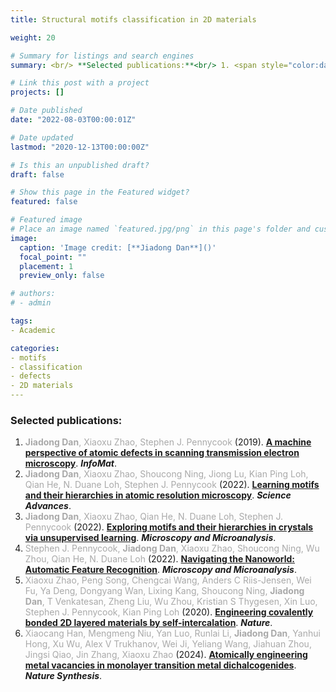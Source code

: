 ```yaml
---
title: Structural motifs classification in 2D materials

weight: 20

# Summary for listings and search engines
summary: <br/> **Selected publications:**<br/> 1. <span style="color:darkgray">**Jiadong Dan**, Xiaoxu Zhao, Stephen J. Pennycook</span> (2019). [**A machine perspective of atomic defects in scanning transmission electron microscopy**](../../publication/dan-2019-review/). ***InfoMat***. <br/> 2. <span style="color:darkgray">**Jiadong Dan**, Xiaoxu Zhao, Shoucong Ning, Jiong Lu, Kian Ping Loh, Qian He, N. Duane Loh, Stephen J. Pennycook</span> (2022). [**Learning motifs and their hierarchies in atomic resolution microscopy**](../../publication/dan-2022-motif/). ***Science Advances***. <br/> 3. <span style="color:darkgray">**Jiadong Dan**, Xiaoxu Zhao, Qian He, N. Duane Loh, Stephen J. Pennycook</span> (2022). [**Exploring motifs and their hierarchies in crystals via unsupervised learning**](../../publication/dan-2022-motif-mm/). ***Microscopy and Microanalysis***. <br/> 4. <span style="color:darkgray">Stephen J. Pennycook, **Jiadong Dan**, Xiaoxu Zhao, Shoucong Ning, Wu Zhou, Qian He, N. Duane Loh</span> (2022). [**Navigating the Nanoworld:Automatic Feature Recognition**](../../publication/pennycook-2022-mm/). ***Microscopy and Microanalysis***. <br/> 5. <span style="color:darkgray">Xiaoxu Zhao, Peng Song, Chengcai Wang, Anders C Riis-Jensen, Wei Fu, Ya Deng, Dongyang Wan, Lixing Kang, Shoucong Ning, **Jiadong Dan**, T Venkatesan, Zheng Liu, Wu Zhou, Kristian S Thygesen, Xin Luo, Stephen J. Pennycook, Kian Ping Loh</span> (2020). [**Engineering covalently bonded 2D layered materials by self-intercalation**](../../publication/zhao-2020-nature/). ***Nature***. <br/> 6. <span style="color:darkgray">Xiaocang Han, Mengmeng Niu, Yan Luo, Runlai Li, **Jiadong Dan**, Yanhui Hong, Xu Wu, Alex V Trukhanov, Wei Ji, Yeliang Wang, Jiahuan Zhou, Jingsi Qiao, Jin Zhang, Xiaoxu Zhao</span> (2024). [**Atomically engineering metal vacancies in monolayer transition metal dichalcogenides**](../../publication/han-2024-nature-synthesis/). ***Nature Synthesis***. <br/>

# Link this post with a project
projects: []

# Date published
date: "2022-08-03T00:00:01Z"

# Date updated
lastmod: "2020-12-13T00:00:00Z"

# Is this an unpublished draft?
draft: false

# Show this page in the Featured widget?
featured: false

# Featured image
# Place an image named `featured.jpg/png` in this page's folder and customize its options here.
image:
  caption: 'Image credit: [**Jiadong Dan**]()'
  focal_point: ""
  placement: 1
  preview_only: false

# authors:
# - admin

tags:
- Academic

categories:
- motifs
- classification
- defects
- 2D materials
---
```


### Selected publications:
1. <span style="color:darkgray">**Jiadong Dan**, Xiaoxu Zhao, Stephen J. Pennycook</span> (2019). [**A machine perspective of atomic defects in scanning transmission electron microscopy**](../../publication/dan-2019-review/). ***InfoMat***. <br/>
2. <span style="color:darkgray">**Jiadong Dan**, Xiaoxu Zhao, Shoucong Ning, Jiong Lu, Kian Ping Loh, Qian He, N. Duane Loh, Stephen J. Pennycook</span> (2022). [**Learning motifs and their hierarchies in atomic resolution microscopy**](../../publication/dan-2022-motif/). ***Science Advances***. <br/>
3. <span style="color:darkgray">**Jiadong Dan**, Xiaoxu Zhao, Qian He, N. Duane Loh, Stephen J. Pennycook</span> (2022). [**Exploring motifs and their hierarchies in crystals via unsupervised learning**](../../publication/dan-2022-motif-mm/). ***Microscopy and Microanalysis***. <br/>
4. <span style="color:darkgray">Stephen J. Pennycook, **Jiadong Dan**, Xiaoxu Zhao, Shoucong Ning, Wu Zhou, Qian He, N. Duane Loh</span> (2022). [**Navigating the Nanoworld: Automatic Feature Recognition**](../../publication/pennycook-2022-mm/). ***Microscopy and Microanalysis***. <br/>
5. <span style="color:darkgray">Xiaoxu Zhao, Peng Song, Chengcai Wang, Anders C Riis-Jensen, Wei Fu, Ya Deng, Dongyang Wan, Lixing Kang, Shoucong Ning, **Jiadong Dan**, T Venkatesan, Zheng Liu, Wu Zhou, Kristian S Thygesen, Xin Luo, Stephen J. Pennycook, Kian Ping Loh</span> (2020). [**Engineering covalently bonded 2D layered materials by self-intercalation**](../../publication/zhao-2020-nature/). ***Nature***. <br/>
6. <span style="color:darkgray">Xiaocang Han, Mengmeng Niu, Yan Luo, Runlai Li, **Jiadong Dan**, Yanhui Hong, Xu Wu, Alex V Trukhanov, Wei Ji, Yeliang Wang, Jiahuan Zhou, Jingsi Qiao, Jin Zhang, Xiaoxu Zhao</span> (2024). [**Atomically engineering metal vacancies in monolayer transition metal dichalcogenides**](../../publication/han-2024-nature-synthesis/). ***Nature Synthesis***. <br/>
